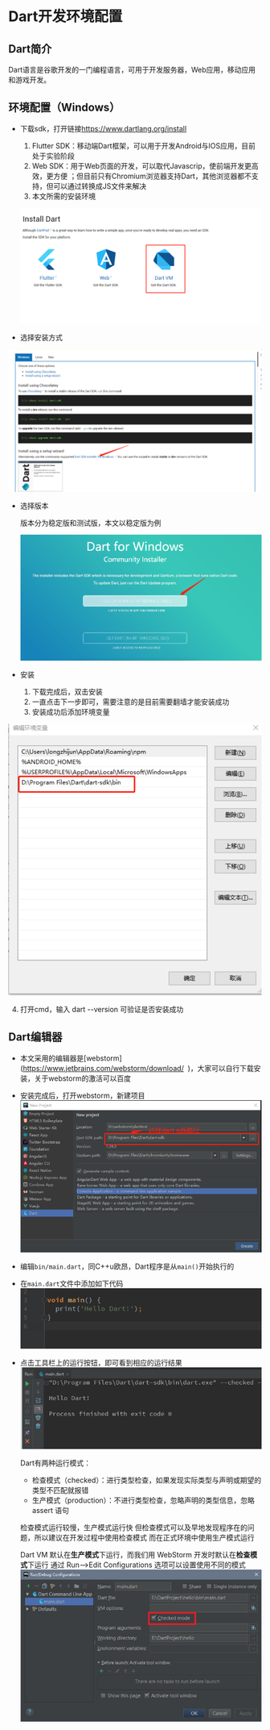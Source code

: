 # Dart开发环境配置

##  Dart简介

Dart语言是谷歌开发的一门编程语言，可用于开发服务器，Web应用，移动应用和游戏开发。

## 环境配置（Windows）

* 下载sdk，打开链接<https://www.dartlang.org/install>

  1. Flutter SDK：移动端Dart框架，可以用于开发Android与IOS应用，目前处于实验阶段 
  2. Web SDK：用于Web页面的开发，可以取代Javascrip，使前端开发更高效，更方便 ；但目前只有Chromium浏览器支持Dart，其他浏览器都不支持，但可以通过转换成JS文件来解决 
  3. 本文所需的安装环境 

  ![1530007710620](assets/1530007710620.png)

* 选择安装方式

![1530007820983](assets/1530007820983.png)



* 选择版本

  版本分为稳定版和测试版，本文以稳定版为例 

  ![1530007888940](assets/1530007888940.png)

  

* 安装

  1. 下载完成后，双击安装
  2. 一直点击下一步即可，需要注意的是目前需要翻墙才能安装成功
  3. 安装成功后添加环境变量

![1530008044253](assets/1530008044253.png)

4. 打开cmd，输入 dart --version 可验证是否安装成功



## Dart编辑器

* 本文采用的编辑器是[webstorm](<https://www.jetbrains.com/webstorm/download/>  )，大家可以自行下载安装，关于webstorm的激活可以百度

* 安装完成后，打开webstorm，新建项目![1530008565371](assets/1530008565371.png)

* 编辑`bin/main.dart`，同C++u欧昂，Dart程序是从`main()`开始执行的

* 在`main.dart`文件中添加如下代码![1530008763089](assets/1530008763089.png)

* 点击工具栏上的运行按钮，即可看到相应的运行结果![1530008862632](assets/1530008862632.png)

  Dart有两种运行模式：

  * 检查模式（checked）：进行类型检查，如果发现实际类型与声明或期望的类型不匹配就报错
  * 生产模式（production）：不进行类型检查，忽略声明的类型信息，忽略 assert 语句

  检查模式运行较慢，生产模式运行快
  但检查模式可以及早地发现程序在的问题，所以建议在开发过程中使用检查模式
  而在正式环境中使用生产模式运行

  Dart VM 默认在**生产模式**下运行，而我们用 WebStorm 开发时默认在**检查模式**下运行
  通过 Run—>Edit Configurations 选项可以设置使用不同的模式![img](assets/8.jpg) 

